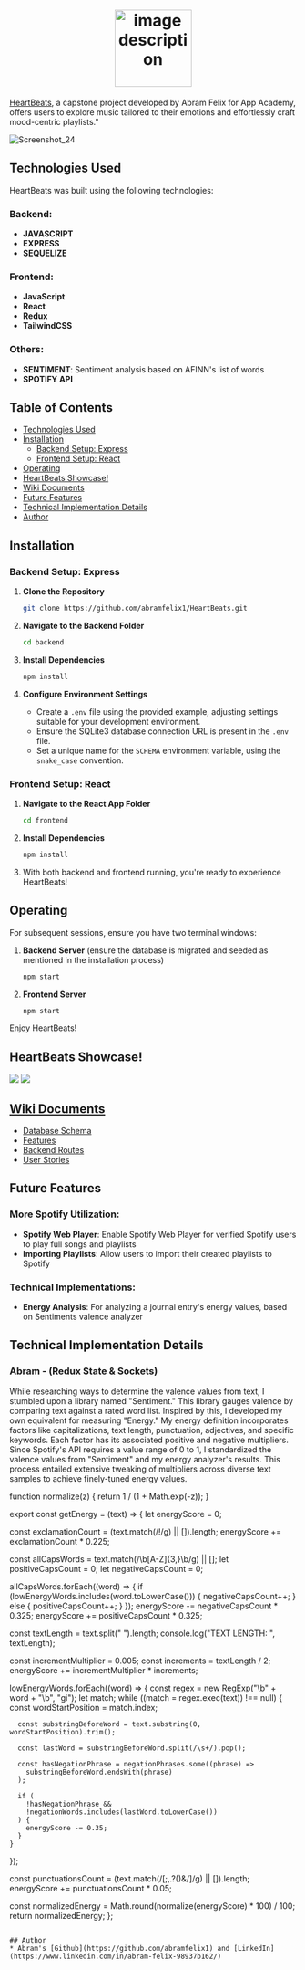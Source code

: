 
<h1 align="center"> <img src="https://github.com/abramfelix1/HeartBeats/assets/62622410/cf5fbca8-f858-475c-bd4a-453f20434c38" alt="image description" height="135"></h1>

[HeartBeats](https://HeartBeats-ajr.onrender.com/), a capstone project developed by Abram Felix for App Academy, offers users to explore music tailored to their emotions and effortlessly craft mood-centric playlists."

![Screenshot_24](https://github.com/abramfelix1/HeartBeats/assets/62622410/3bad4c58-3a2b-47b7-8382-18caa37a77bb)



## Technologies Used
HeartBeats was built using the following technologies:

### Backend:
- **JAVASCRIPT**
- **EXPRESS**
- **SEQUELIZE**

### Frontend:
- **JavaScript**
- **React**
- **Redux**
- **TailwindCSS**

### Others:
- **SENTIMENT**: Sentiment analysis based on AFINN's list of words
- **SPOTIFY API**

## Table of Contents
- [Technologies Used](#technologies-used)
- [Installation](#installation)
  - [Backend Setup: Express](#backend-setup-Express)
  - [Frontend Setup: React](#frontend-setup-react)
- [Operating](#operating)
- [HeartBeats Showcase!](#HeartBeats-showcase)
- [Wiki Documents](#wiki-documents)
- [Future Features](#future-features)
- [Technical Implementation Details](#technical-implementation-details)
- [Author](#author)

## Installation

### Backend Setup: Express

1. **Clone the Repository**
    ```bash
    git clone https://github.com/abramfelix1/HeartBeats.git
    ```

1. **Navigate to the Backend Folder**
    ```bash
    cd backend
    ```

2. **Install Dependencies**
    ```bash
    npm install
    ```

3. **Configure Environment Settings**
    - Create a `.env` file using the provided example, adjusting settings suitable for your development environment.
    - Ensure the SQLite3 database connection URL is present in the `.env` file.
    - Set a unique name for the `SCHEMA` environment variable, using the `snake_case` convention.


### Frontend Setup: React

1. **Navigate to the React App Folder**
    ```bash
    cd frontend
    ```

2. **Install Dependencies**
    ```bash
    npm install
    ```

3. With both backend and frontend running, you're ready to experience HeartBeats!

## Operating

For subsequent sessions, ensure you have two terminal windows:

1. **Backend Server** (ensure the database is migrated and seeded as mentioned in the installation process)
    ```bash
    npm start
    ```

2. **Frontend Server**
    ```bash
    npm start
    ```

Enjoy HeartBeats!

## HeartBeats Showcase!
![](https://media.giphy.com/media/v1.Y2lkPTc5MGI3NjExMzFzaGVtMWtwcHE3dmtlYmtjeG9uMHJ3YTI4NnczajQwd2doNTM4ZyZlcD12MV9pbnRlcm5hbF9naWZfYnlfaWQmY3Q9Zw/8Vsz1vmhK3Cay9o747/giphy.gif)
![](https://media.giphy.com/media/v1.Y2lkPTc5MGI3NjExeHltMTlhcnJsZ3RmeXp5cDQ0OWtrcnBuMW9xMXJ4ZTB1aDR2cGFpZSZlcD12MV9pbnRlcm5hbF9naWZfYnlfaWQmY3Q9Zw/xF4pWbt2x0QR56UPBS/giphy.gif)


## [Wiki Documents](https://github.com/abramfelix1/HeartBeats/wiki)
- [Database Schema](https://github.com/abramfelix1/HeartBeats/wiki/Database-Schema)
- [Features](https://github.com/abramfelix1/HeartBeats/wiki/Feature-List)
- [Backend Routes](https://github.com/abramfelix1/HeartBeats/wiki/Backend-Routes)
- [User Stories](https://github.com/abramfelix1/HeartBeats/wiki/User-Stories)


## Future Features

### More Spotify Utilization:
- **Spotify Web Player**: Enable Spotify Web Player for verified Spotify users to play full songs and playlists
- **Importing Playlists**: Allow users to import their created playlists to Spotify


### Technical Implementations:
- **Energy Analysis**: For analyzing a journal entry's energy values, based on Sentiments valence analyzer

## Technical Implementation Details


### Abram - (Redux State & Sockets)
While researching ways to determine the valence values from text, I stumbled upon a library named "Sentiment." This library gauges valence by comparing text against a rated word list. Inspired by this, I developed my own equivalent for measuring "Energy." My energy definition incorporates factors like capitalizations, text length, punctuation, adjectives, and specific keywords. Each factor has its associated positive and negative multipliers. Since Spotify's API requires a value range of 0 to 1, I standardized the valence values from "Sentiment" and my energy analyzer's results. This process entailed extensive tweaking of multipliers across diverse text samples to achieve finely-tuned energy values.

function normalize(z) {
  return 1 / (1 + Math.exp(-z));
}

  export const getEnergy = (text) => {
  let energyScore = 0;

  const exclamationCount = (text.match(/!/g) || []).length;
  energyScore += exclamationCount * 0.225;

  const allCapsWords = text.match(/\b[A-Z]{3,}\b/g) || [];
  let positiveCapsCount = 0;
  let negativeCapsCount = 0;

  allCapsWords.forEach((word) => {
    if (lowEnergyWords.includes(word.toLowerCase())) {
      negativeCapsCount++;
    } else {
      positiveCapsCount++;
    }
  });
  energyScore -= negativeCapsCount * 0.325;
  energyScore += positiveCapsCount * 0.325;

  const textLength = text.split(" ").length;
  console.log("TEXT LENGTH: ", textLength);

  const incrementMultiplier = 0.005;
  const increments = textLength / 2;
  energyScore += incrementMultiplier * increments;

  lowEnergyWords.forEach((word) => {
    const regex = new RegExp("\\b" + word + "\\b", "gi");
    let match;
    while ((match = regex.exec(text)) !== null) {
      const wordStartPosition = match.index;

      const substringBeforeWord = text.substring(0, wordStartPosition).trim();

      const lastWord = substringBeforeWord.split(/\s+/).pop();

      const hasNegationPhrase = negationPhrases.some((phrase) =>
        substringBeforeWord.endsWith(phrase)
      );

      if (
        !hasNegationPhrase &&
        !negationWords.includes(lastWord.toLowerCase())
      ) {
        energyScore -= 0.35;
      }
    }
  });

  const punctuationsCount = (text.match(/[;,.?()&/]/g) || []).length;
  energyScore += punctuationsCount * 0.05;

  const normalizedEnergy = Math.round(normalize(energyScore) * 100) / 100;
  return normalizedEnergy;
};
```

## Author
* Abram's [Github](https://github.com/abramfelix1) and [LinkedIn](https://www.linkedin.com/in/abram-felix-98937b162/)

